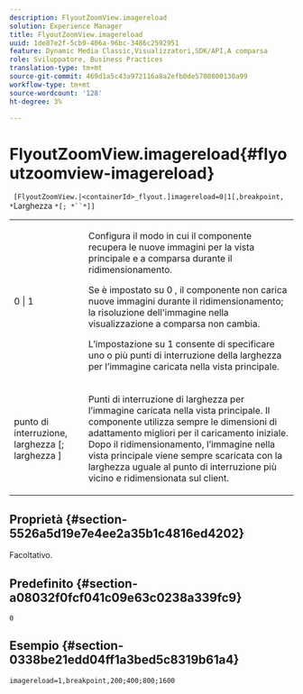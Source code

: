 ```yaml
---
description: FlyoutZoomView.imagereload
solution: Experience Manager
title: FlyoutZoomView.imagereload
uuid: 1de87e2f-5cb9-406a-96bc-3486c2592951
feature: Dynamic Media Classic,Visualizzatori,SDK/API,A comparsa
role: Sviluppatore, Business Practices
translation-type: tm+mt
source-git-commit: 469d1a5c43a972116a8a2efb0de5708800130a99
workflow-type: tm+mt
source-wordcount: '128'
ht-degree: 3%

---
```



# FlyoutZoomView.imagereload{#flyoutzoomview-imagereload}

` [FlyoutZoomView.|<containerId>_flyout.]imagereload=0|1[,breakpoint, *`Larghezza `*[; *``*]]`

<table id="table_42CA0074AD7C4F0D9FC81E9FCB0591C0"> 
 <tbody> 
  <tr> 
   <td colname="col1"> <p> <span class="codeph"> 0 | 1 </span> </p> </td> 
   <td colname="col2"> <p> Configura il modo in cui il componente recupera le nuove immagini per la vista principale e a comparsa durante il ridimensionamento. </p> <p>Se è impostato su <span class="codeph"> 0 </span>, il componente non carica nuove immagini durante il ridimensionamento; la risoluzione dell'immagine nella visualizzazione a comparsa non cambia. </p> <p>L’impostazione su <span class="codeph"> 1 </span> consente di specificare uno o più punti di interruzione della larghezza per l’immagine caricata nella vista principale. </p> </td> 
  </tr> 
  <tr> 
   <td colname="col1"> <p> <span class="codeph"> punto di interruzione,  <span class="varname"> larghezza  </span>[;  <span class="varname"> larghezza  </span>]  </span> </p> </td> 
   <td colname="col2"> <p> Punti di interruzione di larghezza per l’immagine caricata nella vista principale. Il componente utilizza sempre le dimensioni di adattamento migliori per il caricamento iniziale. Dopo il ridimensionamento, l’immagine nella vista principale viene sempre scaricata con la larghezza uguale al punto di interruzione più vicino e ridimensionata sul client. </p> </td> 
  </tr> 
 </tbody> 
</table>

## Proprietà {#section-5526a5d19e7e4ee2a35b1c4816ed4202}

Facoltativo.

## Predefinito {#section-a08032f0fcf041c09e63c0238a339fc9}

`0`

## Esempio {#section-0338be21edd04ff1a3bed5c8319b61a4}

`imagereload=1,breakpoint,200;400;800;1600`
